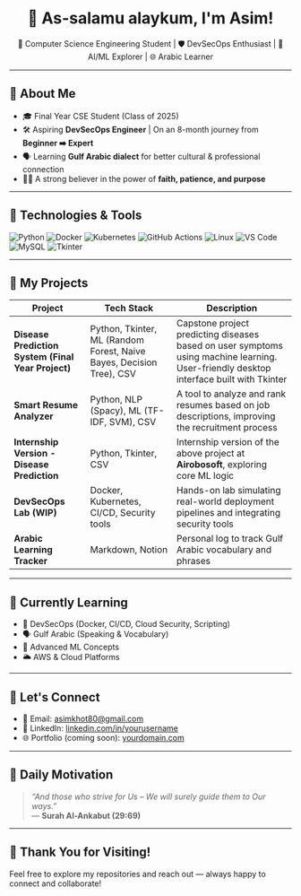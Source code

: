 <h1 align="center">👋 As-salamu alaykum, I'm Asim!</h1>

<p align="center">
🌟 Computer Science Engineering Student | 🛡️ DevSecOps Enthusiast | 🧠 AI/ML Explorer | 🌐 Arabic Learner  
</p>

---

## 🧭 About Me
- 🎓 Final Year CSE Student (Class of 2025)
- 🛠️ Aspiring **DevSecOps Engineer** | On an 8-month journey from **Beginner ➡️ Expert**
- 🗣️ Learning **Gulf Arabic dialect** for better cultural & professional connection
- 🧎‍♂️ A strong believer in the power of **faith, patience, and purpose**

---

## 🔧 Technologies & Tools

![Python](https://img.shields.io/badge/-Python-333333?style=flat&logo=python)
![Docker](https://img.shields.io/badge/-Docker-333333?style=flat&logo=docker)
![Kubernetes](https://img.shields.io/badge/-Kubernetes-333333?style=flat&logo=kubernetes)
![GitHub Actions](https://img.shields.io/badge/-GitHub%20Actions-333333?style=flat&logo=githubactions)
![Linux](https://img.shields.io/badge/-Linux-333333?style=flat&logo=linux)
![VS Code](https://img.shields.io/badge/-VS%20Code-333333?style=flat&logo=visualstudiocode)
![MySQL](https://img.shields.io/badge/-MySQL-333333?style=flat&logo=mysql)
![Tkinter](https://img.shields.io/badge/-Tkinter-333333?style=flat&logo=python)

---

## 🔬 My Projects

| Project | Tech Stack | Description |
|--------|------------|-------------|
| **Disease Prediction System (Final Year Project)** | Python, Tkinter, ML (Random Forest, Naive Bayes, Decision Tree), CSV | Capstone project predicting diseases based on user symptoms using machine learning. User-friendly desktop interface built with Tkinter |
| **Smart Resume Analyzer** | Python, NLP (Spacy), ML (TF-IDF, SVM), CSV | A tool to analyze and rank resumes based on job descriptions, improving the recruitment process |
| **Internship Version - Disease Prediction** | Python, Tkinter, CSV | Internship version of the above project at **Airobosoft**, exploring core ML logic |
| **DevSecOps Lab (WIP)** | Docker, Kubernetes, CI/CD, Security tools | Hands-on lab simulating real-world deployment pipelines and integrating security tools |
| **Arabic Learning Tracker** | Markdown, Notion | Personal log to track Gulf Arabic vocabulary and phrases |

---

## 🧠 Currently Learning
- 🔐 DevSecOps (Docker, CI/CD, Cloud Security, Scripting)
- 🗣️ Gulf Arabic (Speaking & Vocabulary)
- 🧠 Advanced ML Concepts
- 🌥️ AWS & Cloud Platforms

---

## 💬 Let's Connect
- 📧 Email: asimkhot80@gmail.com  
- 💼 LinkedIn: [linkedin.com/in/yourusername](#)  
- 🌐 Portfolio (coming soon): [yourdomain.com](#)  

---

## 🌿 Daily Motivation

> _“And those who strive for Us – We will surely guide them to Our ways.”_  
> — **Surah Al-Ankabut (29:69)**

---

## 🙌 Thank You for Visiting!
Feel free to explore my repositories and reach out — always happy to connect and collaborate!


<!--
**Aasim56/Aasim56** is a ✨ _special_ ✨ repository because its `README.md` (this file) appears on your GitHub profile.

Here are some ideas to get you started:

- 🔭 I’m currently working on ...
- 🌱 I’m currently learning ...
- 👯 I’m looking to collaborate on ...
- 🤔 I’m looking for help with ...
- 💬 Ask me about ...
- 📫 How to reach me: ...
- 😄 Pronouns: ...
- ⚡ Fun fact: ...
-->
